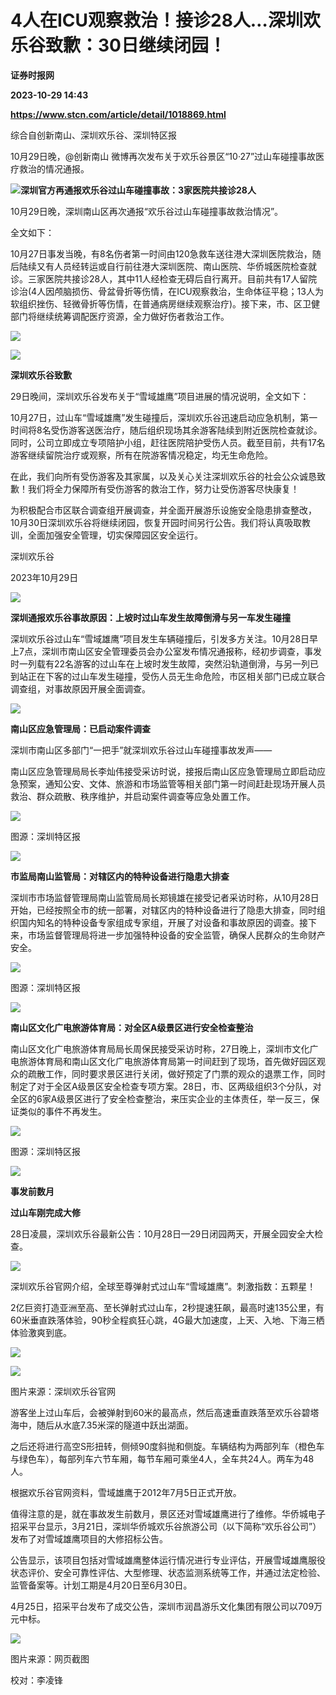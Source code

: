 # 4人在ICU观察救治！接诊28人…深圳欢乐谷致歉：30日继续闭园！
**证券时报网**

**2023-10-29 14:43**

**https://www.stcn.com/article/detail/1018869.html**

综合自创新南山、深圳欢乐谷、深圳特区报

10月29日晚，@创新南山 微博再次发布关于欢乐谷景区“10·27”过山车碰撞事故医疗救治的情况通报。

![](https://stcn-main.oss-cn-shenzhen.aliyuncs.com/upload/wechat/20231029/YRdSz9epGVh9J6jlcMAryTC5zDu3bYL54JURECDHlx0ry2GArWbG9RaGNS4555xo24D8GFa0hxibicKicvOPzwZzQ.png)**深圳官方再通报欢乐谷过山车碰撞事故：3家医院共接诊28人**

10月29日晚，深圳南山区再次通报“欢乐谷过山车碰撞事故救治情况”。

全文如下：

10月27日事发当晚，有8名伤者第一时间由120急救车送往港大深圳医院救治，随后陆续又有人员经转运或自行前往港大深圳医院、南山医院、华侨城医院检查就诊。三家医院共接诊28人，其中11人经检查无碍后自行离开。目前共有17人留院诊治(4人因颅脑损伤、骨盆骨折等伤情，在ICU观察救治，生命体征平稳；13人为软组织挫伤、轻微骨折等伤情，在普通病房继续观察治疗)。接下来，市、区卫健部门将继续统筹调配医疗资源，全力做好伤者救治工作。

![](https://stcn-main.oss-cn-shenzhen.aliyuncs.com/upload/wechat/20231029/YRdSz9epGVh7Micp9gfMUQV3tSibdEo6IJCO2Oh43YthwCqWP6VLJj8ctxiaJZQTefh8uUSBQRVaXEaV5agib7PAog.png)

![](https://stcn-main.oss-cn-shenzhen.aliyuncs.com/upload/wechat/20231029/YRdSz9epGVh9J6jlcMAryTC5zDu3bYL54JURECDHlx0ry2GArWbG9RaGNS4555xo24D8GFa0hxibicKicvOPzwZzQ.png)

**深圳欢乐谷致歉**

29日晚间，深圳欢乐谷发布关于“雪域雄鹰”项目进展的情况说明，全文如下：‍

10月27日，过山车“雪域雄鹰”发生碰撞后，深圳欢乐谷迅速启动应急机制，第一时间将8名受伤游客送医治疗，随后组织现场其余游客陆续到附近医院检查就诊。同时，公司立即成立专项陪护小组，赶往医院陪护受伤人员。截至目前，共有17名游客继续留院治疗或观察，所有在院游客情况稳定，均无生命危险。

在此，我们向所有受伤游客及其家属，以及关心关注深圳欢乐谷的社会公众诚恳致歉！我们将全力保障所有受伤游客的救治工作，努力让受伤游客尽快康复！

为积极配合市区联合调查组开展调查，并全面开展游乐设施安全隐患排查整改，10月30日深圳欢乐谷将继续闭园，恢复开园时间另行公告。我们将认真吸取教训，全面加强安全管理，切实保障园区安全运行。

深圳欢乐谷

2023年10月29日

![](https://stcn-main.oss-cn-shenzhen.aliyuncs.com/upload/wechat/20231029/YRdSz9epGVh9J6jlcMAryTC5zDu3bYL54JURECDHlx0ry2GArWbG9RaGNS4555xo24D8GFa0hxibicKicvOPzwZzQ.png)

**深圳通报欢乐谷事故原因：上坡时过山车发生故障倒滑与另一车发生碰撞**

深圳欢乐谷过山车“雪域雄鹰”项目发生车辆碰撞后，引发多方关注。10月28日早上7点，深圳市南山区安全管理委员会办公室发布情况通报称，经初步调查，事发时一列载有22名游客的过山车在上坡时发生故障，突然沿轨道倒滑，与另一列已到站正在下客的过山车发生碰撞，受伤人员无生命危险，市区相关部门已成立联合调查组，对事故原因开展全面调查。

![](https://stcn-main.oss-cn-shenzhen.aliyuncs.com/upload/wechat/20231029/YRdSz9epGVh9J6jlcMAryTC5zDu3bYL54JURECDHlx0ry2GArWbG9RaGNS4555xo24D8GFa0hxibicKicvOPzwZzQ.png)

**南山区应急管理局：已启动案件调查**

深圳市南山区多部门“一把手”就深圳欢乐谷过山车碰撞事故发声——

南山区应急管理局局长李灿伟接受采访时说，接报后南山区应急管理局立即启动应急预案，通知公安、文体、旅游和市场监管等相关部门第一时间赶赴现场开展人员救治、群众疏散、秩序维护，并启动案件调查等应急处置工作。

![](https://stcn-main.oss-cn-shenzhen.aliyuncs.com/upload/wechat/20231029/YRdSz9epGVh7Micp9gfMUQV3tSibdEo6IJT1RMME8WBKssMwNkmAqia4HTsSeEI4pzfIB8icjze6BfzicDsRET7sFKw.png)

图源：深圳特区报

![](https://stcn-main.oss-cn-shenzhen.aliyuncs.com/upload/wechat/20231029/YRdSz9epGVh9J6jlcMAryTC5zDu3bYL54JURECDHlx0ry2GArWbG9RaGNS4555xo24D8GFa0hxibicKicvOPzwZzQ.png)

**市监局南山监管局：对辖区内的特种设备进行隐患大排查**

深圳市市场监督管理局南山监管局局长郑镜雄在接受记者采访时称，从10月28日开始，已经按照全市的统一部署，对辖区内的特种设备进行了隐患大排查，同时组织国内知名的特种设备专家组成专家组，开展了对设备和事故原因的调查。接下来，市场监督管理局将进一步加强特种设备的安全监管，确保人民群众的生命财产安全。

![](https://stcn-main.oss-cn-shenzhen.aliyuncs.com/upload/wechat/20231029/YRdSz9epGVh7Micp9gfMUQV3tSibdEo6IJj2h3ppZcuZMJ6Z2uRGuAojibOFfpDaIQxIcbaTQTq4UUzoKpvIAZO0Q.png)

图源：深圳特区报

![](https://stcn-main.oss-cn-shenzhen.aliyuncs.com/upload/wechat/20231029/YRdSz9epGVh9J6jlcMAryTC5zDu3bYL54JURECDHlx0ry2GArWbG9RaGNS4555xo24D8GFa0hxibicKicvOPzwZzQ.png)

**南山区文化广电旅游体育局：对全区A级景区进行安全检查整治**

南山区文化广电旅游体育局局长周保民接受采访时称，27日晚上，深圳市文化广电旅游体育局和南山区文化广电旅游体育局第一时间赶到了现场，首先做好园区观众的疏散工作，同时要求景区进行关闭，做好预定了门票的观众的退票工作，同时制定了对于全区A级景区安全检查专项方案。28日，市、区两级组织3个分队，对全区的6家A级景区进行了安全检查整治，来压实企业的主体责任，举一反三，保证类似的事件不再发生。

![](https://stcn-main.oss-cn-shenzhen.aliyuncs.com/upload/wechat/20231029/YRdSz9epGVh7Micp9gfMUQV3tSibdEo6IJhCO31gLMANrj7GU1NuL1nQzFlpXDSXZCvm0zx0msNO0VV1sVc3vCcw.png)

图源：深圳特区报

![](https://stcn-main.oss-cn-shenzhen.aliyuncs.com/upload/wechat/20231029/YRdSz9epGVh9J6jlcMAryTC5zDu3bYL54JURECDHlx0ry2GArWbG9RaGNS4555xo24D8GFa0hxibicKicvOPzwZzQ.png)

**事发前数月**

**过山车刚完成大修**

28日凌晨，深圳欢乐谷最新公告：10月28日—29日闭园两天，开展全园安全大检查。

![](https://stcn-main.oss-cn-shenzhen.aliyuncs.com/upload/wechat/20231029/CFF20LXzkOzxDOvr9bjBk3Huv1XTAglvKZjAJtyzNxItEOoJiakpSSAibFE2UMicvhDATyM6ibbeHwIV059ibR6rgDw.png)

深圳欢乐谷官网介绍，全球至尊弹射式过山车“雪域雄鹰”。刺激指数：五颗星！

2亿巨资打造亚洲至高、至长弹射式过山车，2秒提速狂飙，最高时速135公里，有60米垂直跌落体验，90秒全程疯狂心跳，4G最大加速度，上天、入地、下海三栖体验激爽到底。

![](https://stcn-main.oss-cn-shenzhen.aliyuncs.com/upload/wechat/20231029/CFF20LXzkOzxDOvr9bjBk3Huv1XTAglvFDxZWQIUQ18Q63LnQhzdHzvXxSXMlEicXAXclka3lRIEZ8xXZ9Lmnhg.png)

![](https://stcn-main.oss-cn-shenzhen.aliyuncs.com/upload/wechat/20231029/CFF20LXzkOzxDOvr9bjBk3Huv1XTAglvVtAjZsJpbib6qdnHAbX1swPlC2hpNXzBqjxD5oeU7t5oDQY7VLbHPhA.png)

图片来源：深圳欢乐谷官网

游客坐上过山车后，会被弹射到60米的最高点，然后高速垂直跌落至欢乐谷碧塔海中，随后从水底7.35米深的隧道中跃出湖面。

之后还将进行高空S形扭转，侧倾90度斜抛和侧旋。车辆结构为两部列车（橙色车与绿色车），每部列车六节车厢，每节车厢可乘坐4人，全车共24人。两车为48人。

根据欢乐谷官网资料，雪域雄鹰于2012年7月5日正式开放。

值得注意的是，就在事故发生前数月，景区还对雪域雄鹰进行了维修。华侨城电子招采平台显示，3月21日，深圳华侨城欢乐谷旅游公司（以下简称“欢乐谷公司”）发布了对雪域雄鹰项目的大修招标公告。

公告显示，该项目包括对雪域雄鹰整体运行情况进行专业评估，开展雪域雄鹰服役状态评价、安全可靠性评估、大型修理、状态监测系统等工作，并通过法定检验、监管备案等。计划工期是4月20日至6月30日。

4月25日，招采平台发布了成交公告，深圳市润昌游乐文化集团有限公司以709万元中标。

![](https://stcn-main.oss-cn-shenzhen.aliyuncs.com/upload/wechat/20231029/CFF20LXzkOzxDOvr9bjBk3Huv1XTAglv4oeeYZZBzTfxVicSicmHibaB9mq2IbASzPriaRLqDhjM8Fo8JwgdsMAriaQ.png)

图片来源：网页截图

校对：李凌锋